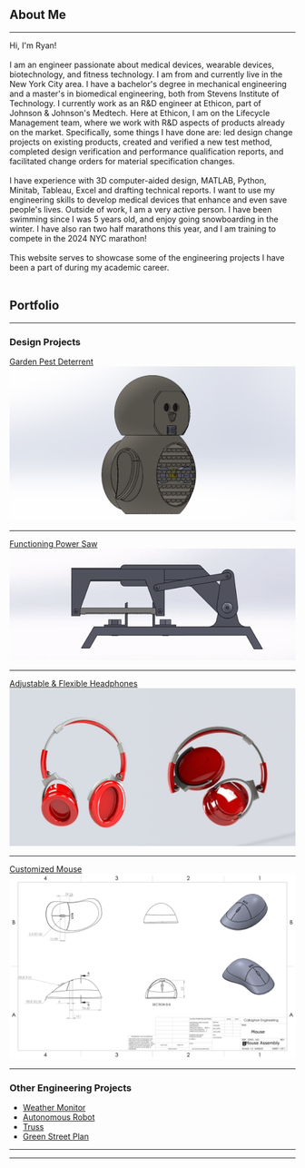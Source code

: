 ## About Me
---
 Hi, I'm Ryan! <br><br>
 I am an engineer passionate about medical devices, wearable devices,  biotechnology, and fitness technology. I am from and currently live in the New York City area. I have a bachelor's degree in mechanical engineering and a master's in biomedical engineering, both from Stevens Institute of Technology. I currently work as an R&D engineer at Ethicon, part of Johnson & Johnson's Medtech. Here at Ethicon, I am on the Lifecycle Management team, where we work with R&D aspects of products already on the market. Specifically, some things I have done are: led design change projects on existing products, created and verified a new test method, completed design verification and performance qualification reports, and facilitated change orders for material specification changes.  <br><br> I have experience with 3D computer-aided design, MATLAB, Python, Minitab, Tableau, Excel and drafting technical reports. I want to use my engineering skills to develop medical devices that enhance and even save people's lives. Outside of work, I am a very active person. I have been swimming since I was 5 years old, and enjoy going snowboarding in the winter. I have also ran two half marathons this year, and I am training to compete in the 2024 NYC marathon! 
  <br><br>This website serves to showcase some of the engineering projects I have been a part of during my academic career.
 <br><br>

## Portfolio

---

### Design Projects 

<a href="/pdf/owlspy.pdf">Garden Pest Deterrent</a> <br>
<img src="images/owl better.jpg?raw=true"/>

---
<a href="/pdf/Power Saw.pdf">Functioning Power Saw</a> <br>
<img src="images/gibayy.gif?raw=true"/>

---
[Adjustable & Flexible Headphones]()
<img src="images/Headphones2.jpg?raw=true"/>

---
[Customized Mouse]()
<img src="images/mouse assembly.jpg?raw=true"/>

---

### Other Engineering Projects

- <a href="/pdf/Weather Monitor (1).pdf">Weather Monitor</a> <br>
- <a href="/pdf/Robot Project.pdf">Autonomous Robot</a> <br>
- <a href="/pdf/Truss Design.pdf">Truss</a> <br>
- <a href="/pdf/plan.pdf">Green Street Plan</a> <br> 

---




---
